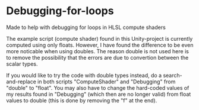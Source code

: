 # Debugging-for-loops
Made to help with debugging for loops in HLSL compute shaders

The example script (compute shader) found in this Unity-project is currently computed using only floats. However, I have found the difference to be even more noticable when using doubles. The reason double is not used here is to remove the possibility that the errors are due to convertion between the scalar types.

If you would like to try the code with double types instead, do a search-and-replace in both scripts "ComputeShader" and "Debugging" from "double" to "float". You may also have to change the hard-coded values of my results found in "Debugging" (which then are no longer valid) from float values to double (this is done by removing the "f" at the end).
